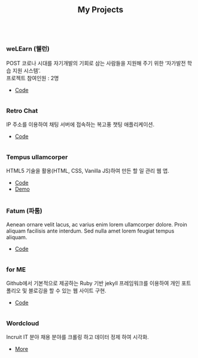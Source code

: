 ---
---
<!-- Section -->
<section>
    <header class="major">
        <h2>My Projects</h2>
    </header>
    <div class="posts">
        <article>
            <a href="#" class="image"><img src="{{ "assets/images/project/welearn.png" | relative_url }}" alt="" /></a>
            <h3> weLEarn (웰런) </h3>
            <p> POST 코로나 시대를 자기개발의 기회로 삼는 사람들을 지원해 주기 위한 ‘자가발전 학습 지원 시스템’. <br> 프로젝트 참여인원 : 2명</p>
            <ul class="actions">
                <li><a href="https://github.com/thinpig1130/lms_system.git" class="button">Code</a></li>
            </ul>
        </article>
        <article>
            <a href="#" class="image"><img src="{{ "assets/images/project/retrochat.png" | relative_url }}" alt="" /></a>
            <h3>Retro Chat</h3>
            <p>IP 주소를 이용하여 채팅 서버에 접속하는 복고풍 챗팅 애플리케이션. </p>
            <ul class="actions">
                <li><a href="" class="button">Code</a></li>
            </ul>
        </article>
        <article>
            <a href="#" class="image"><img src="{{ "assets/images/project/fatum.png" | relative_url }}" alt="" /></a>
            <h3>Tempus ullamcorper</h3>
            <p> HTML5 기술을 활용(HTML, CSS, Vanilla JS)하여 만든 할 일 관리 웹 앱. </p>
            <ul class="actions">
                <li><a href="https://github.com/thinpig1130/RetroChat.git" class="button">Code</a></li><li><a href="#" class="button">Demo</a></li>
            </ul>
        </article>
        <article>
            <a href="#" class="image"><img src="{{ "assets/images/project/testpro.png" | relative_url }}" alt="" /></a>
            <h3> Fatum (파툼) </h3>
            <p>Aenean ornare velit lacus, ac varius enim lorem ullamcorper dolore. Proin aliquam facilisis ante interdum. Sed nulla amet lorem feugiat tempus aliquam.</p>
            <ul class="actions">
                <li><a href="https://github.com/thinpig1130/Fatum.git" class="button">Code</a></li>
            </ul>
        </article>
        <article>
            <a href="#" class="image"><img src="{{ "assets/images/project/meme.png" | relative_url }}" alt="" /></a>
            <h3> for ME </h3>
            <p> Github에서 기본적으로 제공하는 Ruby 기반 jekyll 프레임워크를 이용하여 개인 포트폴리오 및 블로깅을 할 수 있는 웹 사이트 구현. </p>
            <ul class="actions">
                <li><a href="https://github.com/thinpig1130/portfolio.git" class="button">Code</a></li>
            </ul>
        </article>
        <article>
            <a href="#" class="image"><img src="{{ "assets/images/project/wordcloud.png" | relative_url }}" alt="" /></a>
            <h3> Wordcloud </h3>
            <p> Incruit IT 분야 채용 분야를 크롤링 하고 데이터 정제 하여 시각화.</p>
            <ul class="actions">
                <li><a href="#" class="button">More</a></li>
            </ul>
        </article>
    </div>
</section>
